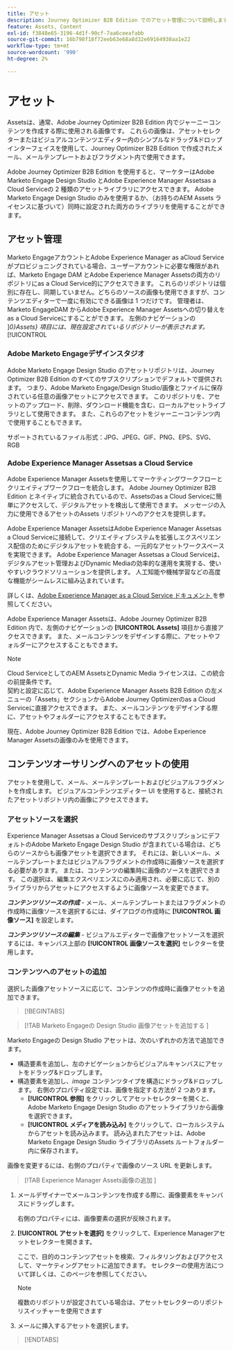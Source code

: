 ```yaml
---
title: アセット
description: Journey Optimizer B2B Edition でのアセット管理について説明します。
feature: Assets, Content
exl-id: f3848e65-3196-4d1f-90cf-7aa6ceeafabb
source-git-commit: 16b798f18f72eeb63e68a8d32e69164930aa1e22
workflow-type: tm+mt
source-wordcount: '990'
ht-degree: 2%

---
```


# アセット

Assetsは、通常、Adobe Journey Optimizer B2B Edition 内でジャーニーコンテンツを作成する際に使用される画像です。 これらの画像は、アセットセレクターまたはビジュアルコンテンツエディター内のシンプルなドラッグ&amp;ドロップインターフェイスを使用して、Journey Optimizer B2B Edition で作成されたメール、メールテンプレートおよびフラグメント内で使用できます。

Adobe Journey Optimizer B2B Edition を使用すると、マーケターはAdobe Marketo Engage Design Studio とAdobe Experience Manager Assetsas a Cloud Serviceの 2 種類のアセットライブラリにアクセスできます。 Adobe Marketo Engage Design Studio のみを使用するか、（お持ちのAEM Assets ライセンスに基づいて）同時に設定された両方のライブラリを使用することができます。

## アセット管理

Marketo EngageアカウントとAdobe Experience Manager as aCloud Serviceがプロビジョニングされている場合、ユーザーアカウントに必要な権限があれば、Marketo Engage DAM とAdobe Experience Manager Assetsの両方のリポジトリにas a Cloud Service的にアクセスできます。 これらのリポジトリは個別に存在し、同期していません。どちらのソースの画像も使用できますが、コンテンツエディターで一度に有効にできる画像は 1 つだけです。 管理者は、Marketo EngageDAM からAdobe Experience Manager Assetsへの切り替えをas a Cloud Serviceにすることができます。 左側のナビゲーションの ]_0}Assets} 項目には、現在設定されているリポジトリーが表示されます。_[!UICONTROL 

### Adobe Marketo Engageデザインスタジオ

Adobe Marketo Engage Design Studio のアセットリポジトリは、Journey Optimizer B2B Edition のすべてのサブスクリプションでデフォルトで提供されます。 つまり、Adobe Marketo Engage/Design Studio/画像とファイルに保存されている任意の画像アセットにアクセスできます。 このリポジトリを、アセットのアップロード、削除、ダウンロード機能を含む、ローカルアセットライブラリとして使用できます。 また、これらのアセットをジャーニーコンテンツ内で使用することもできます。

サポートされているファイル形式：JPG、JPEG、GIF、PNG、EPS、SVG、RGB

### Adobe Experience Manager Assetsas a Cloud Service

Adobe Experience Manager Assetsを使用してマーケティングワークフローとクリエイティブワークフローを統合します。 Adobe Journey Optimizer B2B Edition とネイティブに統合されているので、Assetsのas a Cloud Serviceに簡単にアクセスして、デジタルアセットを検出して使用できます。 メッセージの入力に使用できるアセットのAssets リポジトリへのアクセスを提供します。

Adobe Experience Manager AssetsはAdobe Experience Manager Assetsas a Cloud Serviceに接続して、クリエイティブシステムを拡張しエクスペリエンス配信のためにデジタルアセットを統合する、一元的なアセットワークスペースを実現できます。 Adobe Experience Manager Assetsas a Cloud Serviceは、デジタルアセット管理およびDynamic Mediaの効率的な運用を実現する、使いやすいクラウドソリューションを提供します。 人工知能や機械学習などの高度な機能がシームレスに組み込まれています。

詳しくは、[Adobe Experience Manager as a Cloud Service ドキュメント ](https://experienceleague.adobe.com/ja/docs/experience-manager-cloud-service/content/assets/overview) を参照してください。

Adobe Experience Manager Assetsは、Adobe Journey Optimizer B2B Edition 内で、左側のナビゲーションの **[!UICONTROL Assets]** 項目から直接アクセスできます。 また、メールコンテンツをデザインする際に、アセットやフォルダーにアクセスすることもできます。

>[!NOTE]
>
>Cloud ServiceとしてのAEM AssetsとDynamic Media ライセンスは、この統合の前提条件です。<br/>
>契約と設定に応じて、Adobe Experience Manager Assets B2B Edition の左メニューの「Assets」セクションからAdobe Journey Optimizerのas a Cloud Serviceに直接アクセスできます。 また、メールコンテンツをデザインする際に、アセットやフォルダーにアクセスすることもできます。

現在、Adobe Journey Optimizer B2B Edition では、Adobe Experience Manager Assetsの画像のみを使用できます。

## コンテンツオーサリングへのアセットの使用

アセットを使用して、メール、メールテンプレートおよびビジュアルフラグメントを作成します。 ビジュアルコンテンツエディター UI を使用すると、接続されたアセットリポジトリ内の画像にアクセスできます。

### アセットソースを選択

Experience Manager Assetsas a Cloud ServiceのサブスクリプションにデフォルトのAdobe Marketo Engage Design Studio が含まれている場合は、どちらのソースからも画像アセットを選択できます。 それには、新しいメール、メールテンプレートまたはビジュアルフラグメントの作成時に画像ソースを選択する必要があります。 または、コンテンツの編集時に画像のソースを選択できます。 この選択は、編集エクスペリエンスにのみ適用され、必要に応じて、別のライブラリからアセットにアクセスするように画像ソースを変更できます。

_**コンテンツリソースの作成**_ - メール、メールテンプレートまたはフラグメントの作成時に画像ソースを選択するには、ダイアログの作成時に **[!UICONTROL 画像ソース]** を設定します。

_**コンテンツリソースの編集**_ - ビジュアルエディターで画像アセットソースを選択するには、キャンバス上部の **[!UICONTROL 画像ソースを選択]** セレクターを使用します。

### コンテンツへのアセットの追加

選択した画像アセットソースに応じて、コンテンツの作成時に画像アセットを追加できます。

>[!BEGINTABS]

>[!TAB Marketo Engageの Design Studio 画像アセットを追加する ]

Marketo Engageの Design Studio アセットは、次のいずれかの方法で追加できます。

* 構造要素を追加し、左のナビゲーションからビジュアルキャンバスにアセットをドラッグ&amp;ドロップします。
* 構造要素を追加し、_image_ コンテンツタイプを構造にドラッグ&amp;ドロップします。 右側のプロパティ設定では、画像を指定する方法が 2 つあります。
   * **[!UICONTROL 参照]** をクリックしてアセットセレクターを開くと、Adobe Marketo Engage Design Studio のアセットライブラリから画像を選択できます。
   * **[!UICONTROL メディアを読み込み]** をクリックして、ローカルシステムからアセットを読み込みます。 読み込まれたアセットは、Adobe Marketo Engage Design Studio ライブラリのAssets ルートフォルダー内に保存されます。

画像を変更するには、右側のプロパティで画像のソース URL を更新します。

>[!TAB Experience Manager Assets画像の追加 ]

1. メールデザイナーでメールコンテンツを作成する際に、画像要素をキャンバスにドラッグします。

   右側のプロパティには、画像要素の選択が反映されます。

1. **[!UICONTROL アセットを選択]** をクリックして、Experience Managerアセットセレクターを開きます。

   ここで、目的のコンテンツアセットを検索、フィルタリングおよびアクセスして、マーケティングアセットに追加できます。 セレクターの使用方法について詳しくは、このページを参照してください。

   >[!NOTE]
   >
   >複数のリポジトリが設定されている場合は、アセットセレクターのリポジトリスイッチャーを使用できます

1. メールに挿入するアセットを選択します。

>[!ENDTABS]
